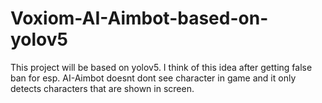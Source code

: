 # Voxiom-AI-Aimbot-based-on-yolov5
This project will be based on yolov5.
I think of this idea after getting false ban for esp.
AI-Aimbot doesnt dont see character in game and it only detects characters that are shown in screen.
